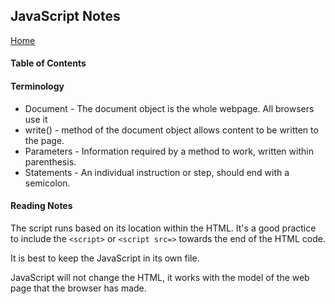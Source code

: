 ## JavaScript Notes
[Home](https://tjohnson986.github.io/reading-notes/)

#### Table of Contents

#### Terminology
- Document - The document object is the whole webpage. All browsers use it
- write() - method of the document object allows content to be written to the page. 
- Parameters - Information required by a method to work, written within parenthesis. 
- Statements - An individual instruction or step, should end with a semicolon. 

#### Reading Notes
The script runs based on its location within the HTML. It's a good practice to include the `<script>` or `<script src=>` towards the end of the HTML code. 

It is best to keep the JavaScript in its own file. 

JavaScript will not change the HTML, it works with the model of the web page that the browser has made. 

